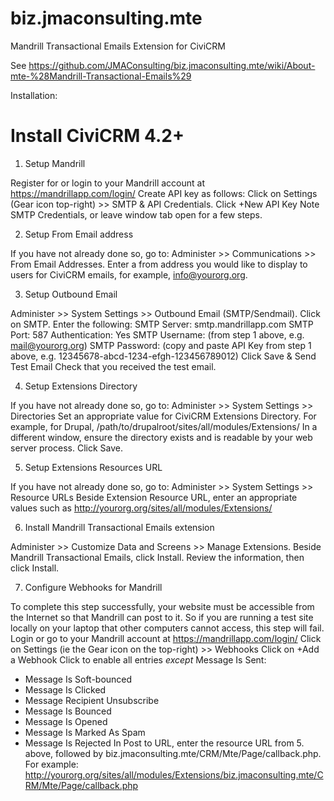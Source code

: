 biz.jmaconsulting.mte
=====================

Mandrill Transactional Emails Extension for CiviCRM

See https://github.com/JMAConsulting/biz.jmaconsulting.mte/wiki/About-mte-%28Mandrill-Transactional-Emails%29

Installation:

Install CiviCRM 4.2+
====================

1. Setup Mandrill

Register for or login to your Mandrill account at https://mandrillapp.com/login/
Create API key as follows:
Click on Settings (Gear icon top-right) >> SMTP & API Credentials.
Click +New API Key
Note SMTP Credentials, or leave window tab open for a few steps.



2. Setup From Email address

If you have not already done so, go to:
Administer >> Communications >> From Email Addresses.
Enter a from address you would like to display to users for CiviCRM emails, for example, info@yourorg.org.


3. Setup Outbound Email

Administer >> System Settings >> Outbound Email (SMTP/Sendmail).
Click on SMTP.
Enter the following:
SMTP Server: smtp.mandrillapp.com
SMTP Port: 587
Authentication: Yes
SMTP Username: (from step 1 above, e.g. mail@yourorg.org)
SMTP Password: (copy and paste API Key from step 1 above, e.g. 12345678-abcd-1234-efgh-123456789012)
Click Save & Send Test Email
Check that you received the test email.


4. Setup Extensions Directory 

If you have not already done so, go to:
Administer >> System Settings >> Directories
Set an appropriate value for CiviCRM Extensions Directory.
For example, for Drupal, /path/to/drupalroot/sites/all/modules/Extensions/
In a different window, ensure the directory exists and is readable by your web server process.
Click Save.


5. Setup Extensions Resources URL

If you have not already done so, go to:
Administer >> System Settings >> Resource URLs
Beside Extension Resource URL, enter an appropriate values such as 
http://yourorg.org/sites/all/modules/Extensions/


6. Install Mandrill Transactional Emails extension

Administer >> Customize Data and Screens >> Manage Extensions.
Beside Mandrill Transactional Emails, click Install.
Review the information, then click Install.


7. Configure Webhooks for Mandrill

To complete this step successfully, your website must be accessible from the Internet so that Mandrill can post to it. 
So if you are running a test site locally on your laptop that other computers cannot access, this step will fail.
Login or go to your Mandrill account at https://mandrillapp.com/login/
Click on Settings (ie the Gear icon on the top-right) >> Webhooks
Click on +Add a Webhook
Click to enable all entries _except_ Message Is Sent:
- Message Is Soft-bounced
- Message Is Clicked
- Message Recipient Unsubscribe
- Message Is Bounced
- Message Is Opened
- Message Is Marked As Spam
- Message Is Rejected
In Post to URL, enter the resource URL from 5. above, followed by biz.jmaconsulting.mte/CRM/Mte/Page/callback.php. 
For example: http://yourorg.org/sites/all/modules/Extensions/biz.jmaconsulting.mte/CRM/Mte/Page/callback.php


